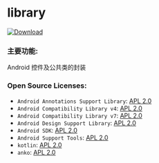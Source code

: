 # library
[![Download](https://api.bintray.com/packages/ericyl/EricylUtils/EricylUtilsKt/images/download.svg)](https://bintray.com/ericyl/EricylUtils/EricylUtilsKt/_latestVersion)

### 主要功能:
Android 控件及公共类的封装

### Open Source Licenses:
* `Android Annotations Support Library`: [APL 2.0](https://source.android.com/source/licenses.html#android-open-source-project-license)
* `Android Compatibility Library v4`: [APL 2.0](https://source.android.com/source/licenses.html#android-open-source-project-license)
* `Android Compatibility Library v7`: [APL 2.0](https://source.android.com/source/licenses.html#android-open-source-project-license)
* `Android Design Support Library`: [APL 2.0](https://source.android.com/source/licenses.html#android-open-source-project-license)
* `Android SDK`: [APL 2.0](https://source.android.com/source/licenses.html#android-open-source-project-license)
* `Android Support Tools`: [APL 2.0](https://source.android.com/source/licenses.html#android-open-source-project-license)
* `kotlin`: [APL 2.0](https://github.com/JetBrains/kotlin/tree/master/license)
* `anko`: [APL 2.0](https://raw.githubusercontent.com/Kotlin/anko/master/LICENSE)